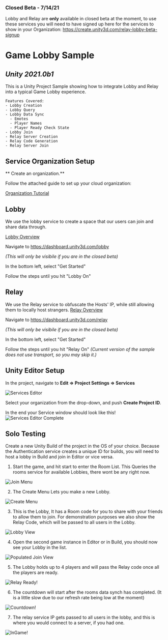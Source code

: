 
### Closed Beta - 7/14/21
Lobby and Relay are **only** available in closed beta at the moment, to use these services you will need to have signed up here for the services to show in your Organization: https://create.unity3d.com/relay-lobby-beta-signup

# Game Lobby Sample
## *Unity 2021.0b1*

This is a Unity Project Sample showing how to integrate Lobby and Relay into a typical Game Lobby experience.

	Features Covered:
	- Lobby Creation
	- Lobby Query
	- Lobby Data Sync
	  - Emotes
	  - Player Names
	  - Player Ready Check State  
	- Lobby Join
	- Relay Server Creation
	- Relay Code Generation
	- Relay Server Join

## Service Organization Setup
** Create an organization.**

Follow the attached guide to set up your cloud organization:

[Organization Tutorial](https://support.unity.com/hc/en-us/articles/208592876-How-do-I-create-a-new-Organization-)

## Lobby

We use the lobby service to create a space that our users can join and share data through.

[Lobby Overview](http://documentation.cloud.unity3d.com/en/articles/5371715-unity-lobby-service)

Navigate to https://dashboard.unity3d.com/lobby

*(This will only be visibile if you are in the closed beta)*

In the bottom left, select "Get Started"

Follow the steps until you hit "Lobby On"


## Relay

We use the Relay service to obfuscate the Hosts' IP, while still allowing them to locally host strangers.
[Relay Overview](http://documentation.cloud.unity3d.com/en/articles/5371723-relay-overview)

Navigate to https://dashboard.unity3d.com/relay

*(This will only be visibile if you are in the closed beta)*

In the bottom left, select "Get Started"

Follow the steps until you hit "Relay On"
*(Current version of the sample does not use transport, so you may skip it.)*
		


## Unity  Editor Setup
In the project, navigate to **Edit => Project Settings => Services**
	
![Services Editor](~Documentation/Images/services1.PNG?raw=true)
	
Select your organization from the drop-down, and push **Create Project ID**.

In the end your Service window should look like this!
![Services Editor Complete](~Documentation/Images/services2.PNG?raw=true)


## Solo Testing

Create a new Unity Build of the project in the OS of your choice.
Because the Authentication service creates a unique ID for builds, you will need to host a lobby in Build and join in Editor or vice versa.

1. Start the game, and hit start to enter the Room List. This Queries the rooms service for available Lobbies, there wont be any right now.

![Join Menu](~Documentation/Images/tutorial_1_lobbyList.png?raw=true "Join Menu")

2. The Create Menu Lets you make a new Lobby.

![Create Menu](~Documentation/Images/tutorial_2_createMenu.png?raw=true)

3. This is the Lobby, It has a Room code for you to share with your friends to allow them to join.
For demonstration purposes we also show the Relay Code, which will be passed to all users in the Lobby.

![Lobby View](~Documentation/Images/tutorial_3_HostGame.png?raw=true)


4. Open the second game instance in Editor or in Build, you should now see your Lobby in the list.

![Populated Join View](~Documentation/Images/tutorial_4_newLobby.png?raw=true)


5. The Lobby holds up to 4 players and will pass the Relay code once all the players are ready.

![Relay Ready!](~Documentation/Images/tutorial_5_editorCow.png?raw=true)


6. The countdown will start after the rooms data synch has completed. (It is a little slow due to our refresh rate being low at the moment)

![Countdown!](~Documentation/Images/tutorial_6_countDown.png?raw=true)


7. The relay service IP gets passed to all users in the lobby, and this is where you would connect to a server, if you had one.

![InGame!](~Documentation/Images/tutorial_7_ingame.png?raw=true)
